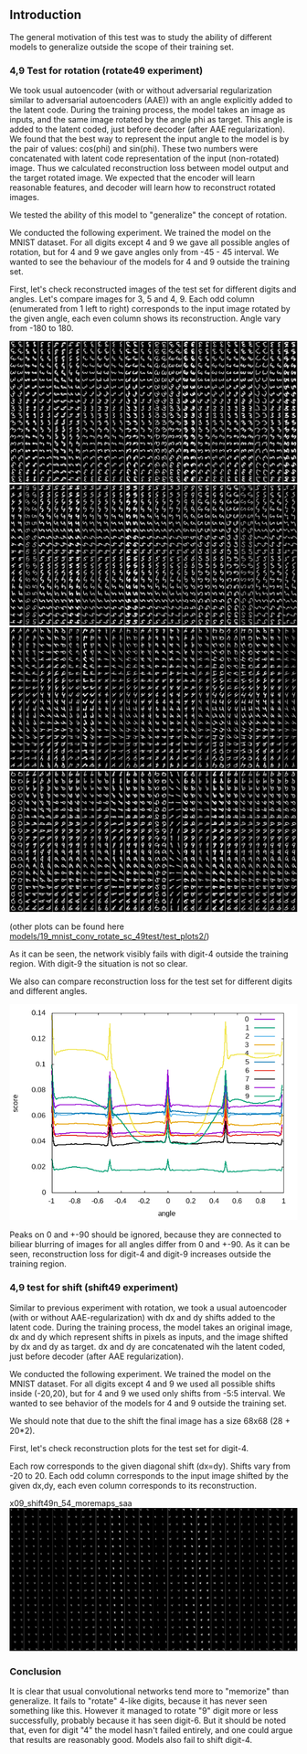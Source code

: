 ﻿## Introduction

The general motivation of this test was to study the ability of different
models to generalize outside the scope of their training set. 


### 4,9 Test for rotation  (rotate49 experiment)

We took usual autoencoder (with or without adversarial regularization similar to adversarial autoencoders (AAE)) with an angle explicitly added to the latent code. During the training process, the model takes an image as inputs, and the same image rotated by the angle phi as target. This angle is added to the latent coded, just before decoder (after AAE regularization).
We found that the best way to represent the input angle to the model is by the pair of values: cos(phi) and sin(phi). These two numbers were concatenated with latent code representation of the input (non-rotated) image. Thus we calculated reconstruction loss between model output and the target rotated image. We expected that the encoder will learn reasonable features, and decoder will learn how to reconstruct rotated images. 

We tested the ability of this model to "generalize" the concept of rotation.

We conducted the following experiment. We trained the model on the MNIST dataset. For all digits except 4 and 9 we gave all possible angles of rotation, but for 4 and 9 we gave angles only from -45 - 45 interval. We wanted to see the behaviour of the models for 4 and 9 outside the training set.

First, let's check reconstructed images of the test set for different digits and angles. Let's compare images for 3, 5 and 4, 9. Each odd column (enumerated from 1 left to right) corresponds to the input image rotated by the given angle, each even column shows its reconstruction. Angle vary from -180 to 180.

![3](models/19_mnist_conv_rotate_sc_49test/test_plots2_wline/rec_99999_3.png)
![5](models/19_mnist_conv_rotate_sc_49test/test_plots2_wline/rec_99999_5.png)
![4](models/19_mnist_conv_rotate_sc_49test/test_plots2_wline/rec_99999_4.png)
![9](models/19_mnist_conv_rotate_sc_49test/test_plots2_wline/rec_99999_9.png)

(other plots can be found here [models/19_mnist_conv_rotate_sc_49test/test_plots2/](models/19_mnist_conv_rotate_sc_49test/test_plots2/))

As it can be seen, the network visibly fails with digit-4 outside the training region. With digit-9 the situation is not so clear.

We also can compare reconstruction loss for the test set for different digits and different angles.

![rec_scores](models/19_mnist_conv_rotate_sc_49test/rec_scores/all_scores_99999.png)

Peaks on 0 and +-90 should be ignored, because they are connected to biliear blurring of images for all angles differ from 0
and +-90. 
As it can be seen, reconstruction loss for digit-4 and digit-9 increases outside the training region. 

### 4,9 test for shift (shift49 experiment)

Similar to previous experiment with rotation, we took a usual autoencoder (with or without AAE-regularization) with dx and dy shifts added  to the latent code. During the training process, the model takes an original image, dx and dy which represent shifts in pixels as inputs, and the image shifted by dx and dy as target. dx and dy are concatenated wih the latent coded, just before decoder (after AAE regularization).

We conducted the following experiment. We trained the model on the MNIST dataset. For all digits except 4 and 9 we used all possible shifts inside (-20,20), but for 4 and 9 we used only shifts from -5:5 interval. We wanted to see behavior of the models for 4 and 9 outside the training set.

We should note that due to the shift the final image has a size 68x68 (28 + 20*2).

First, let's check reconstruction plots for the test set for digit-4.

Each row corresponds to the given diagonal shift (dx=dy). Shifts vary from -20 to 20. Each odd column corresponds to the input image shifted by the given dx,dy, each even column corresponds to its reconstruction. 

x09_shift49n_54_moremaps_saa
![x09_shift49n_54_moremaps_saa](models/x09_shift49n_54_moremaps_saa/test_plots2reg_diag_wline/rec_99999_4.png)


### Conclusion

It is clear that usual convolutional networks tend more to "memorize" than generalize. It fails to "rotate" 4-like digits, because it has never seen something like this. However it managed to rotate "9" digit more or less successfully, probably because it has seen digit-6. But it should be noted that, even for digit "4" the model hasn't failed entirely, and one could argue that results are reasonably good. Models also fail to shift digit-4.
